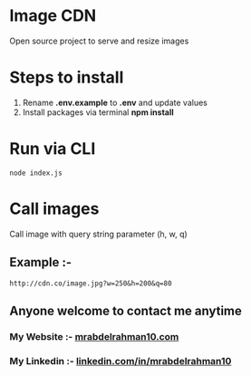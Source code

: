 # Image CDN

Open source project to serve and resize images

# Steps to install
 1. Rename **.env.example** to **.env** and update values
 2. Install packages via terminal **npm install**

# Run via CLI
```
node index.js
```

# Call images
Call image with query string parameter (h, w, q)
## Example :-
```
http://cdn.co/image.jpg?w=250&h=200&q=80
```

## Anyone welcome to contact me anytime
### My Website :- [mrabdelrahman10.com](http://bit.ly/WebMr10)
### My Linkedin :- [linkedin.com/in/mrabdelrahman10](http://bit.ly/LiMr10)